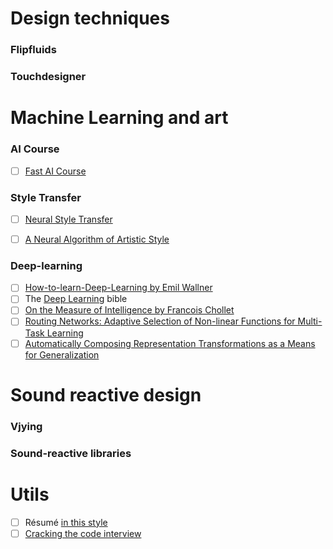# Design techniques

### Flipfluids

### Touchdesigner

# Machine Learning and art
### AI Course
- [ ] [Fast AI Course](https://course.fast.ai/)

### Style Transfer
- [ ] [Neural Style Transfer](https://medium.com/tensorflow/neural-style-transfer-creating-art-with-deep-learning-using-tf-keras-and-eager-execution-7d541ac31398)

- [ ] [A Neural Algorithm of Artistic Style](https://arxiv.org/pdf/1508.06576.pdf)

### Deep-learning
- [ ] [How-to-learn-Deep-Learning by Emil Wallner](https://github.com/emilwallner/How-to-learn-Deep-Learning)
- [ ] The [Deep Learning](https://www.deeplearningbook.org/) bible
- [ ] [On the Measure of Intelligence by Francois Chollet](https://arxiv.org/pdf/1911.01547.pdf)
- [ ] [Routing Networks: Adaptive Selection of Non-linear Functions for Multi-Task Learning](https://arxiv.org/abs/1711.01239)
- [ ] [Automatically Composing Representation Transformations as a Means for Generalization](https://arxiv.org/abs/1807.04640)

# Sound reactive design
### Vjying

### Sound-reactive libraries

# Utils

- [ ] Résumé [in this style](https://github.com/emilwallner/Emil-Wallner-LinkedIn-Resume)
- [ ] [Cracking the code interview](http://www.crackingthecodinginterview.com/)
